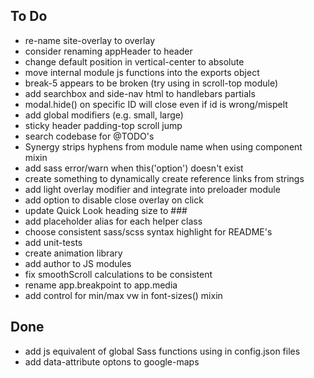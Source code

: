 ## To Do

* re-name site-overlay to overlay
* consider renaming appHeader to header
* change default position in vertical-center to absolute
* move internal module js functions into the exports object
* break-5 appears to be broken (try using in scroll-top module)
* add searchbox and side-nav html to handlebars partials
* modal.hide() on specific ID will close even if id is wrong/mispelt
* add global modifiers (e.g. small, large)
* sticky header padding-top scroll jump
* search codebase for @TODO's
* Synergy strips hyphens from module name when using component mixin
* add sass error/warn when this('option') doesn't exist
* create something to dynamically create reference links from strings
* add light overlay modifier and integrate into preloader module
* add option to disable close overlay on click
* update Quick Look heading size to ###
* add placeholder alias for each helper class
* choose consistent sass/scss syntax highlight for README's
* add unit-tests
* create animation library
* add author to JS modules
* fix smoothScroll calculations to be consistent
* rename app.breakpoint to app.media
* add control for min/max vw in font-sizes() mixin

## Done

* add js equivalent of global Sass functions using in config.json files
* add data-attribute optons to google-maps